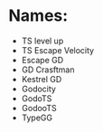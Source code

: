 # Names:

- TS level up
- TS Escape Velocity
- Escape GD
- GD Crasftman
- Kestrel GD
- Godocity
- GodoTS
- GodooTS
- TypeGG
